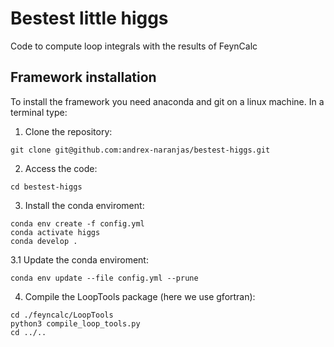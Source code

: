 # Bestest little higgs

Code to compute loop integrals with the results of FeynCalc

## Framework installation

To install the framework you need anaconda and git on a linux machine. In a terminal type:
1. Clone the repository:
  ```
  git clone git@github.com:andrex-naranjas/bestest-higgs.git
  ```
2. Access the code:
  ```
  cd bestest-higgs
  ```
3. Install the conda enviroment:
  ```
  conda env create -f config.yml
  conda activate higgs
  conda develop .
  ```
3.1 Update the conda enviroment:
   ```
   conda env update --file config.yml --prune
   ```
4. Compile the LoopTools package (here we use gfortran):
  ```
  cd ./feyncalc/LoopTools
  python3 compile_loop_tools.py
  cd ../..
  ```